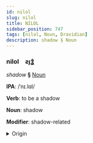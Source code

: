 ```yaml
---
id: nilol
slug: nilol
title: NILOL
sidebar_position: 747
tags: [nilol, Noun, Dravidian]
description: shadow § Noun
---
```


### nilol&emsp;<span kind="abugida">ƨȷʓ͊</span>

*shadow* **§** [Noun](../../tags/Noun)

**IPA**: /ˈnɪ.lɑl/

**Verb**: to be a shadow

**Noun**: shadow

**Modifier**: shadow-related

<details>
    <summary>Origin</summary>
    Tamil நிழல் niḻal /n̪ɪɻɐl/<br/>
    <em>Dravidian Language Family</em>
</details>